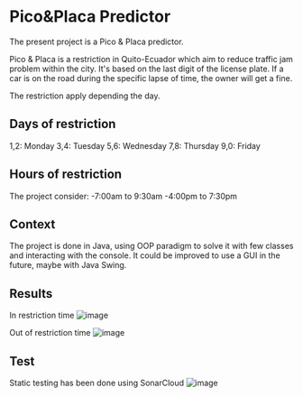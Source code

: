 # Pico&Placa Predictor
The present project is a Pico & Placa predictor.

Pico & Placa is a restriction in Quito-Ecuador which aim to reduce traffic jam problem within the city. 
It's based on the last digit of the license plate. 
If a car is on the road during the specific lapse of time, the owner will get a fine.

The restriction apply depending the day.

## Days of restriction
1,2: Monday
3,4: Tuesday
5,6: Wednesday
7,8: Thursday
9,0: Friday

## Hours of restriction
The project consider:
-7:00am to 9:30am
-4:00pm to 7:30pm

## Context
The project is done in Java, using OOP paradigm to solve it with few classes and interacting with the console.
It could be improved to use a GUI in the future, maybe with Java Swing.

## Results
In restriction time
![image](https://github.com/user-attachments/assets/4a6612d3-df8f-4eba-b0b3-4c3648c34d49)

Out of restriction time
![image](https://github.com/user-attachments/assets/4b0ac84b-afc2-4c70-b9e4-16b669be6c45)

## Test
Static testing has been done using SonarCloud
![image](https://github.com/user-attachments/assets/7d4100ea-21a6-4baa-a9e9-c9e08d58d781)


